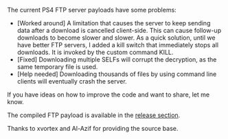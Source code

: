 The current PS4 FTP server payloads have some problems:

- [Worked around] A limitation that causes the server to keep sending data after a download is cancelled client-side. This can cause follow-up downloads to become slower and slower. As a quick solution, until we have better FTP servers, I added a kill switch that immediately stops all downloads. It is invoked by the custom command KILL.
- [Fixed] Downloading multiple SELFs will corrupt the decryption, as the same temporary file is used.
- [Help needed] Downloading thousands of files by using command line clients will eventually crash the server.

If you have ideas on how to improve the code and want to share, let me know.

The compiled FTP payload is available in the [release section](https://github.com/hippie68/ps4-ftp/releases/).

Thanks to xvortex and Al-Azif for providing the source base.
